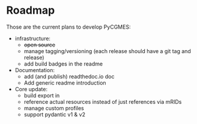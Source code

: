 <!--
SPDX-FileCopyrightText: 2023 Alliander

SPDX-License-Identifier: Apache-2.0
-->

# Roadmap

Those are the current plans to develop PyCGMES:

- infrastructure:
  - ~~open source~~
  - manage tagging/versioning (each release should have a git tag and release)
  - add build badges in the readme
- Documentation:
  - add (and publish) readthedoc.io doc
  - Add generic readme introduction
- Core update:
  - build export in
  - reference actual resources instead of just references via mRIDs
  - manage custom profiles
  - support pydantic v1 & v2
